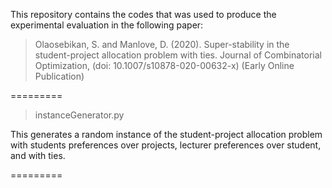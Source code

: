 This repository contains the codes that was used to produce the experimental evaluation in the following paper:

> Olaosebikan, S. and Manlove, D. (2020). Super-stability in the student-project allocation problem with ties. 
Journal of Combinatorial Optimization, (doi: 10.1007/s10878-020-00632-x) (Early Online Publication)

=========

> instanceGenerator.py

This generates a random instance of the student-project allocation problem with students preferences over projects, lecturer preferences over student, and with ties.

=========

